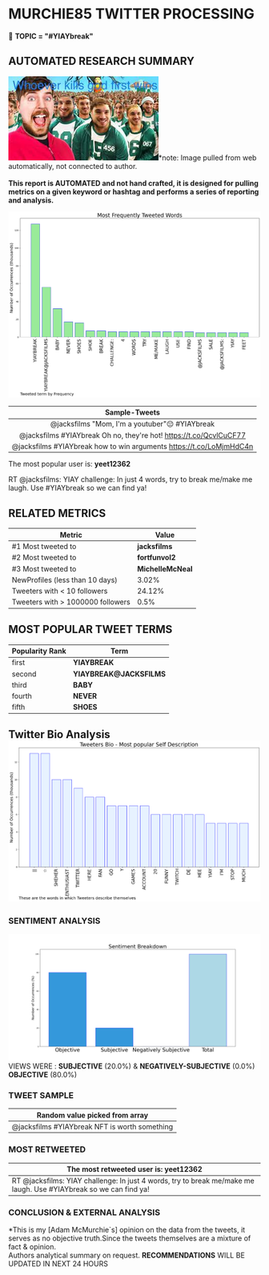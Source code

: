 # MURCHIE85 TWITTER PROCESSING 
&#x1F34E; **TOPIC = "#YIAYbreak"**

## AUTOMATED RESEARCH SUMMARY

![image](assets/2022-02-07hashtagImage.png)*note: Image pulled from web automatically, not connected to author.
<br></br>
<b> This report is AUTOMATED and not hand crafted, it is designed for pulling metrics on a given keyword or hashtag and performs a series of reporting and analysis.</b>



![image](assets/2022-02-07TWEETS.png)



|                **Sample-Tweets**        |
| :-------------: |
| @jacksfilms "Mom, I'm a youtuber"😔 #YIAYbreak |
| @jacksfilms #YIAYbreak Oh no, they're hot! https://t.co/QcvlCuCF77 |
| @jacksfilms #YIAYbreak how to win arguments https://t.co/LoMjmHdC4n |

The most popular user is: **yeet12362**
<div class="alert alert-block alert-danger"> RT @jacksfilms: YIAY challenge: In just 4 words, try to break me/make me laugh. Use #YIAYbreak so we can find ya!</div>

## RELATED METRICS<br>
| Metric | Value |
| ------------- | ------------- |
| #1 Most tweeted to  | **jacksfilms** |
| #2 Most tweeted to  | **fortfunvol2** |
| #3 Most tweeted to  | **MichelleMcNeaI** |
| NewProfiles (less than 10 days) | 3.02%  |
| Tweeters with < 10 followers  | 24.12%|
| Tweeters with > 1000000 followers  | 0.5%  |



## MOST POPULAR TWEET TERMS 


| Popularity Rank  | Term |
| ------------- | ------------- |
| first  | **YIAYBREAK**  |
| second  | **YIAYBREAK@JACKSFILMS**  |
| third  | **BABY** |
| fourth  | **NEVER**  |
| fifth  | **SHOES**  |


## Twitter Bio Analysis![image](assets/2022-02-07BIO.png)
### SENTIMENT ANALYSIS
![image](assets/2022-02-07sentiment.png)
VIEWS WERE : **SUBJECTIVE**  (20.0%) & **NEGATIVELY-SUBJECTIVE** (0.0%) **OBJECTIVE** (80.0%)

### TWEET SAMPLE 
| Random value picked from array |
| ------------- |
|@jacksfilms #YIAYbreak NFT is worth something |

### MOST RETWEETED 

| The most retweeted user is: **yeet12362**  |
| ------------- |
| RT @jacksfilms: YIAY challenge: In just 4 words, try to break me/make me laugh. Use #YIAYbreak so we can find ya! |

### CONCLUSION & EXTERNAL ANALYSIS

*This is my [Adam McMurchie`s] opinion on the data from the tweets, it serves as no objective truth.Since the tweets themselves are a mixture of fact & opinion.<br>
Authors analytical summary on request.
**RECOMMENDATIONS** WILL BE UPDATED IN NEXT  24 HOURS <br>